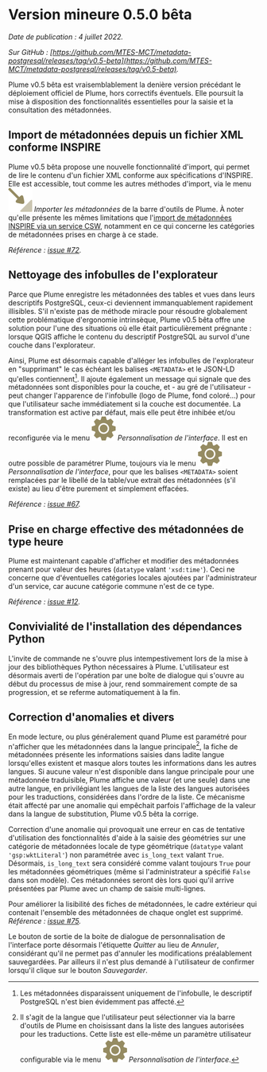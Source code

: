 # Version mineure 0.5.0 bêta

*Date de publication : 4 juillet 2022.*

*Sur GitHub : [https://github.com/MTES-MCT/metadata-postgresql/releases/tag/v0.5-beta](https://github.com/MTES-MCT/metadata-postgresql/releases/tag/v0.5-beta).*

Plume v0.5 bêta est vraisemblablement la denière version précédant le déploiement officiel de Plume, hors correctifs éventuels. Elle poursuit la mise à disposition des fonctionnalités essentielles pour la saisie et la consultation des métadonnées.

## Import de métadonnées depuis un fichier XML conforme INSPIRE

Plume v0.5 bêta propose une nouvelle fonctionnalité d'import, qui permet de lire le contenu d'un fichier XML conforme aux spécifications d'INSPIRE. Elle est accessible, tout comme les autres méthodes d'import, via le menu ![import.svg](../../../plume/icons/general/import.svg) *Importer les métadonnées* de la barre d'outils de Plume. À noter qu'elle présente les mêmes limitations que l'[import de métadonnées INSPIRE via un service CSW](../usage/actions_generales.md#import-de-métadonnées-depuis-un-service-csw-inspire), notamment en ce qui concerne les catégories de métadonnées prises en charge à ce stade.

*Référence : [issue #72](https://github.com/MTES-MCT/metadata-postgresql/issues/72).*

## Nettoyage des infobulles de l'explorateur

Parce que Plume enregistre les métadonnées des tables et vues dans leurs descriptifs PostgreSQL, ceux-ci deviennent immanquablement rapidement illisibles. S'il n'existe pas de méthode miracle pour résoudre globalement cette problématique d'ergonomie intrinsèque, Plume v0.5 bêta offre une solution pour l'une des situations où elle était particulièrement prégnante : lorsque QGIS affiche le contenu du descriptif PostgreSQL au survol d'une couche dans l'explorateur.

Ainsi, Plume est désormais capable d'alléger les infobulles de l'explorateur en "supprimant" le cas échéant les balises `<METADATA>` et le JSON-LD qu'elles contiennent[^suppression]. Il ajoute également un message qui signale que des métadonnées sont disponibles pour la couche, et - au gré de l'utilisateur - peut changer l'apparence de l'infobulle (logo de Plume, fond coloré...) pour que l'utilisateur sache immédiatement si la couche est documentée. La transformation est active par défaut, mais elle peut être inhibée et/ou reconfigurée via le menu ![configuration.svg](../../../plume/icons/general/configuration.svg) *Personnalisation de l'interface*. Il est en outre possible de paramétrer Plume, toujours via le menu ![configuration.svg](../../../plume/icons/general/configuration.svg) *Personnalisation de l'interface*, pour que les balises `<METADATA>` soient remplacées par le libellé de la table/vue extrait des métadonnées (s'il existe) au lieu d'être purement et simplement effacées.

[^suppression]: Les métadonnées disparaissent uniquement de l'infobulle, le descriptif PostgreSQL n'est bien évidemment pas affecté.

*Référence : [issue #67](https://github.com/MTES-MCT/metadata-postgresql/issues/67).*

## Prise en charge effective des métadonnées de type heure

Plume est maintenant capable d'afficher et modifier des métadonnées prenant pour valeur des heures (`datatype` valant `'xsd:time'`). Ceci ne concerne que d'éventuelles catégories locales ajoutées par l'administrateur d'un service, car aucune catégorie commune n'est de ce type.

*Référence : [issue #12](https://github.com/MTES-MCT/metadata-postgresql/issues/12).*

## Convivialité de l'installation des dépendances Python

L'invite de commande ne s'ouvre plus intempestivement lors de la mise à jour des bibliothèques Python nécessaires à Plume. L'utilisateur est désormais averti de l'opération par une boîte de dialogue qui s'ouvre au début du processus de mise à jour, rend sommairement compte de sa progression, et se referme automatiquement à la fin.


## Correction d'anomalies et divers

En mode lecture, ou plus généralement quand Plume est paramétré pour n'afficher que les métadonnées dans la langue principale[^mainlanguage], la fiche de métadonnées présente les informations saisies dans ladite langue lorsqu'elles existent et masque alors toutes les informations dans les autres langues. Si aucune valeur n'est disponible dans langue principale pour une métadonnée traduisible, Plume affiche une valeur (et une seule) dans une autre langue, en privilégiant les langues de la liste des langues autorisées pour les traductions, considérées dans l'ordre de la liste. Ce mécanisme était affecté par une anomalie qui empêchait parfois l'affichage de la valeur dans la langue de substitution, Plume v0.5 bêta la corrige.

Correction d'une anomalie qui provoquait une erreur en cas de tentative d'utilisation des fonctionnalités d'aide à la saisie des géométries sur une catégorie de métadonnées locale de type géométrique (`datatype` valant `'gsp:wktLiteral'`) non paramétrée avec `is_long_text` valant `True`. Désormais, `is_long_text` sera considéré comme valant toujours `True` pour les métadonnées géométriques (même si l'administrateur a spécifié `False` dans son modèle). Ces métadonnées seront dès lors quoi qu'il arrive présentées par Plume avec un champ de saisie multi-lignes.

Pour améliorer la lisibilité des fiches de métadonnées, le cadre extérieur qui contenait l'ensemble des métadonnées de chaque onglet est supprimé. *Référence : [issue #75](https://github.com/MTES-MCT/metadata-postgresql/issues/75).*

Le bouton de sortie de la boite de dialogue de personnalisation de l'interface porte désormais l'étiquette *Quitter* au lieu de *Annuler*, considérant qu'il ne permet pas d'annuler les modifications préalablement sauvegardées. Par ailleurs il n'est plus demandé à l'utilisateur de confirmer lorsqu'il clique sur le bouton *Sauvegarder*.

[^mainlanguage]: Il s'agit de la langue que l'utilisateur peut sélectionner via la barre d'outils de Plume en choisissant dans la liste des langues autorisées pour les traductions. Cette liste est elle-même un paramètre utilisateur configurable via le menu ![configuration.svg](../../../plume/icons/general/configuration.svg)  *Personnalisation de l'interface*.

